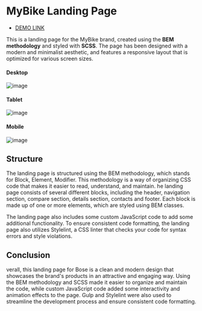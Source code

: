 # MyBike Landing Page
- [DEMO LINK](https://anton-tretiak.github.io/MyBike_Landing/)

This is a landing page for the MyBike brand, created using the <strong>BEM methodology</strong> and styled with <strong>SCSS</strong>. The page has been designed with a modern and minimalist aesthetic, and features a responsive layout that is optimized for various screen sizes.

#### Desktop
![image](https://user-images.githubusercontent.com/105153156/234014310-c94d67db-4612-4a0c-823a-ed1c97ca3234.png)

#### Tablet
![image](https://user-images.githubusercontent.com/105153156/234014793-245b5fc5-2f1c-42f5-9392-030b118be303.png)

#### Mobile
![image](https://user-images.githubusercontent.com/105153156/234014991-d628f186-3009-4195-bc96-0c44cd0fe4b2.png)

## Structure
The landing page is structured using the BEM methodology, which stands for Block, Element, Modifier. This methodology is a way of organizing CSS code that makes it easier to read, understand, and maintain.
he landing page consists of several different blocks, including the header, navigation section, compare section, details section, contacts and footer. Each block is made up of one or more elements, which are styled using BEM classes.

The landing page also includes some custom JavaScript code to add some additional functionality.
To ensure consistent code formatting, the landing page also utilizes Stylelint, a CSS linter that checks your code for syntax errors and style violations.

## Conclusion
verall, this landing page for Bose is a clean and modern design that showcases the brand's products in an attractive and engaging way. Using the BEM methodology and SCSS made it easier to organize and maintain the code, while custom JavaScript code added some interactivity and animation effects to the page. Gulp and Stylelint were also used to streamline the development process and ensure consistent code formatting.

